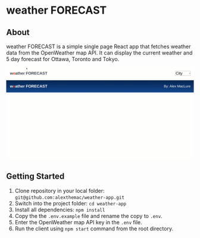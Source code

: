 # weather FORECAST

## About

weather FORECAST is a simple single page React app that fetches weather data from the OpenWeather map API. It can display the current weather and 5 day forecast for Ottawa, Toronto and Tokyo. 

![AppDemo](/public/AppDemo.gif)

## Getting Started

1. Clone repository in your local folder: ```git@github.com:alexthemac/weather-app.git```
1. Switch into the project folder: ```cd weather-app```
1. Install all dependencies: ```npm install```
1. Copy the the ```.env.example``` file and rename the copy to ```.env```.
1. Enter the OpenWeather map API key in the ```.env``` file. 
1. Run the client using ```npm start``` command from the root directory. 
